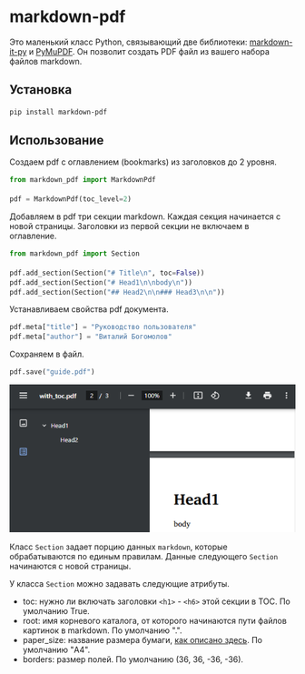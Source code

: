 # markdown-pdf

Это маленький класс Python, связывающий две библиотеки: [markdown-it-py](https://github.com/executablebooks/markdown-it-py) и [PyMuPDF](https://github.com/pymupdf/PyMuPDF).
Он позволит создать PDF файл из вашего набора файлов markdown.

## Установка

```bash
pip install markdown-pdf
```

## Использование

Создаем pdf с оглавлением (bookmarks) из заголовков до 2 уровня.

```python
from markdown_pdf import MarkdownPdf

pdf = MarkdownPdf(toc_level=2)
```

Добавляем в pdf три секции markdown.
Каждая секция начинается с новой страницы.
Заголовки из первой секции не включаем в оглавление.

```python
from markdown_pdf import Section

pdf.add_section(Section("# Title\n", toc=False))
pdf.add_section(Section("# Head1\n\nbody\n"))
pdf.add_section(Section("## Head2\n\n### Head3\n\n"))
```

Устанавливаем свойства pdf документа.

```python
pdf.meta["title"] = "Руководство пользователя"
pdf.meta["author"] = "Виталий Богомолов"
```

Сохраняем в файл.

```python
pdf.save("guide.pdf")
```

![Pdf](img/with_toc.png)

Класс `Section` задает порцию данных `markdown`, которые обрабатываются по единым правилам.
Данные следующего `Section` начинаются с новой страницы.

У класса `Section` можно задавать следующие атрибуты.

-   toc: нужно ли включать заголовки `<h1>` - `<h6>` этой секции в TOC. По умолчанию True.
-   root: имя корневого каталога, от которого начинаются пути файлов картинок в markdown. По умолчанию ".".
-   paper_size: название размера бумаги, [как описано здесь](https://pymupdf.readthedocs.io/en/latest/functions.html#paper_size). По умолчанию "A4".
-   borders: размер полей. По умолчанию (36, 36, -36, -36).
